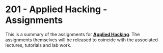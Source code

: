 # 201 - Applied Hacking - Assignments

This is a summary of the assignments for **[Applied Hacking](../../201/index.html)**. The assignments themselves will be released to coincide with the associated lectures, tutorials and lab work.